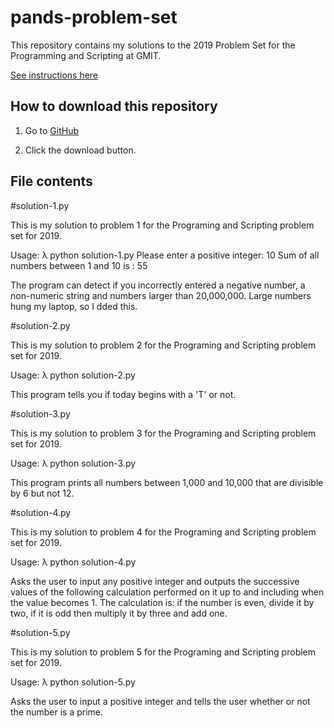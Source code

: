 # pands-problem-set

This repository contains my solutions to the 2019 Problem Set for the Programming and Scripting at GMIT.

[See instructions here](https://github.com/ianmcloughlin/problems-pands-2019/raw/master/problems.pdf)

## How to download this repository

1. Go to [GitHub](https://github.com/AdrianDonohoe/pands-problem-set)  

2. Click the download button.

## File contents

#solution-1.py

This is my solution to problem 1 for the Programing and Scripting problem set for 2019.

Usage:
λ python solution-1.py
Please enter a positive integer: 10
Sum of all numbers between 1 and  10  is :  55

The program can detect if you incorrectly entered a negative number, a non-numeric string and numbers larger than 20,000,000. Large numbers hung my laptop, so I dded this.



#solution-2.py

This is my solution to problem 2 for the Programing and Scripting problem set for 2019.

Usage:
λ python solution-2.py

This program tells you if today begins with a 'T' or not.

#solution-3.py

This is my solution to problem 3 for the Programing and Scripting problem set for 2019.

Usage:
λ python solution-3.py

This program prints all numbers between 1,000 and 10,000 that are divisible by 6 but not 12.




#solution-4.py

This is my solution to problem 4 for the Programing and Scripting problem set for 2019.

Usage:
λ python solution-4.py

Asks the user to input any positive integer and outputs the successive values of the following calculation performed on it up to and including when the value becomes 1. The calculation is: if the number is even, divide it by two, if it is odd then multiply it by three and add one.



#solution-5.py

This is my solution to problem 5 for the Programing and Scripting problem set for 2019.

Usage:
λ python solution-5.py

Asks the user to input a positive integer and tells the user whether or not the number is a prime.